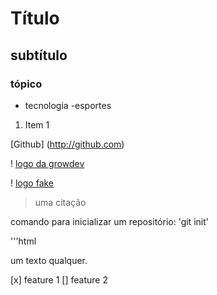 # Título

## subtítulo

### tópico


- tecnologia
-esportes

1. Item 1

[Github] (http://github.com)

! [logo da growdev](https://www.github.com)

! [logo fake](imagens/foto1.png)

> uma citação

comando para inicializar um repositório: 'git init'

'''html
<p> um texto qualquer. </p>



[x] feature 1
[] feature 2
